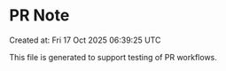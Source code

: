 # PR Note

Created at: Fri 17 Oct 2025 06:39:25 UTC

This file is generated to support testing of PR workflows.
